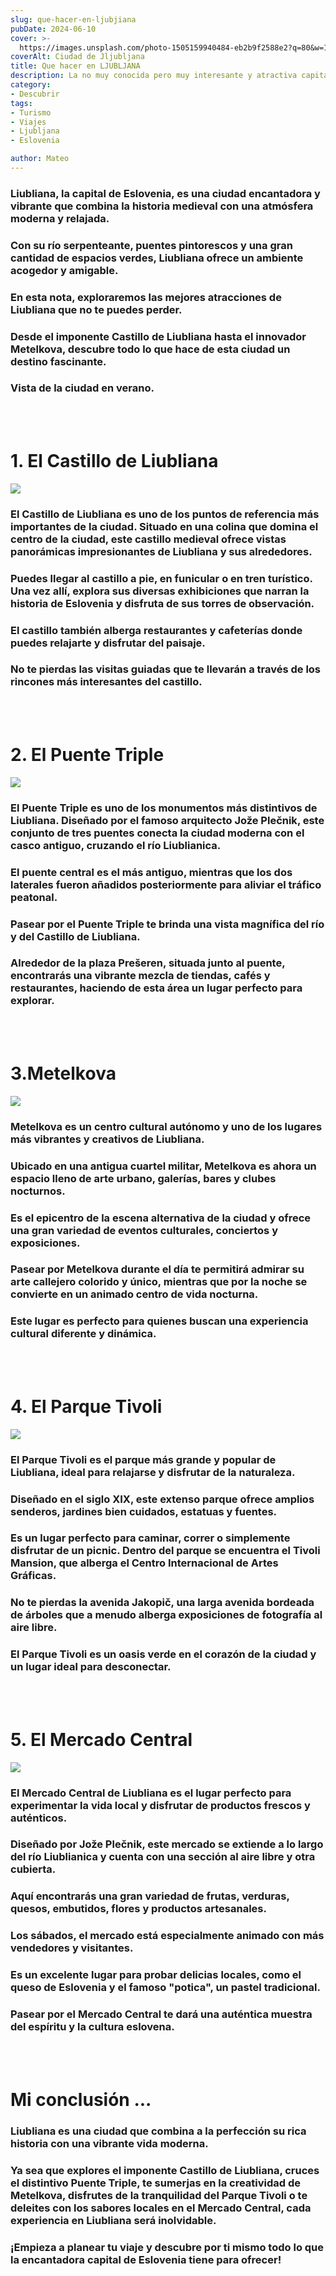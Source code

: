 ```yaml
---
slug: que-hacer-en-ljubjiana
pubDate: 2024-06-10
cover: >-
  https://images.unsplash.com/photo-1505159940484-eb2b9f2588e2?q=80&w=1470&auto=format&fit=crop&ixlib=rb-4.0.3&ixid=M3wxMjA3fDB8MHxwaG90by1wYWdlfHx8fGVufDB8fHx8fA%3D%3D
coverAlt: Ciudad de Jljubljana
title: Que hacer en LJUBLJANA
description: La no muy conocida pero muy interesante y atractiva capital de Eslovenia.
category: 
- Descubrir
tags:
- Turismo
- Viajes
- Ljubljana 
- Eslovenia

author: Mateo
---
```


### Liubliana, la capital de Eslovenia, es una ciudad encantadora y vibrante que combina la historia medieval con una atmósfera moderna y relajada. 

### Con su río serpenteante, puentes pintorescos y una gran cantidad de espacios verdes, Liubliana ofrece un ambiente acogedor y amigable. 

### En esta nota, exploraremos las mejores atracciones de Liubliana que no te puedes perder. 

### Desde el imponente Castillo de Liubliana hasta el innovador Metelkova, descubre todo lo que hace de esta ciudad un destino fascinante.

<h3>Vista de la ciudad en verano.</h3>

<br></br>

# 1. El Castillo de Liubliana

![](</img/Eslovenia/castillo liubliana.jpeg>)

### El Castillo de Liubliana es uno de los puntos de referencia más importantes de la ciudad. Situado en una colina que domina el centro de la ciudad, este castillo medieval ofrece vistas panorámicas impresionantes de Liubliana y sus alrededores. 

### Puedes llegar al castillo a pie, en funicular o en tren turístico. Una vez allí, explora sus diversas exhibiciones que narran la historia de Eslovenia y disfruta de sus torres de observación. 

### El castillo también alberga restaurantes y cafeterías donde puedes relajarte y disfrutar del paisaje. 

### No te pierdas las visitas guiadas que te llevarán a través de los rincones más interesantes del castillo.

<br></br>

# 2. El Puente Triple

![](</img/Eslovenia/puente triple.jpeg>)

### **El Puente Triple** es uno de los monumentos **más distintivos de Liubliana**. Diseñado por el famoso arquitecto **Jože Plečnik**, este conjunto de **tres puentes** conecta la ciudad moderna con el casco antiguo, cruzando el río Liublianica. 

### El **puente central es el más antiguo**, mientras que los **dos laterales fueron añadidos posteriormente** para aliviar el tráfico peatonal. 

### Pasear por el Puente Triple te brinda una **vista magnífica del río** y del **Castillo de Liubliana**. 

### Alrededor de la **plaza Prešeren**, situada junto al puente, encontrarás una vibrante mezcla de tiendas, cafés y restaurantes, haciendo de esta área un **lugar perfecto para explorar**.

<br></br>

# 3.Metelkova

![](/img/Eslovenia/images.jpg)

### Metelkova es un centro cultural autónomo y uno de los lugares más vibrantes y creativos de Liubliana. 

### Ubicado en una antigua cuartel militar, Metelkova es ahora un espacio lleno de arte urbano, galerías, bares y clubes nocturnos. 

### Es el epicentro de la escena alternativa de la ciudad y ofrece una gran variedad de eventos culturales, conciertos y exposiciones. 

### Pasear por Metelkova durante el día te permitirá admirar su arte callejero colorido y único, mientras que por la noche se convierte en un animado centro de vida nocturna. 

### Este lugar es perfecto para quienes buscan una experiencia cultural diferente y dinámica.

<br></br>

# 4. El Parque Tivoli

![](</img/Eslovenia/parque tivoli.jpeg>)

### El Parque Tivoli es el parque más grande y popular de Liubliana, ideal para relajarse y disfrutar de la naturaleza. 

### Diseñado en el siglo XIX, este extenso parque ofrece amplios senderos, jardines bien cuidados, estatuas y fuentes. 

### Es un lugar perfecto para caminar, correr o simplemente disfrutar de un picnic. Dentro del parque se encuentra el Tivoli Mansion, que alberga el Centro Internacional de Artes Gráficas. 

### No te pierdas la avenida Jakopič, una larga avenida bordeada de árboles que a menudo alberga exposiciones de fotografía al aire libre.

### El Parque Tivoli es un oasis verde en el corazón de la ciudad y un lugar ideal para desconectar.

<br></br>

# 5. El Mercado Central

![](/img/Eslovenia/download.jpg)

### El Mercado Central de Liubliana es el lugar perfecto para experimentar la vida local y disfrutar de productos frescos y auténticos. 

### Diseñado por Jože Plečnik, este mercado se extiende a lo largo del río Liublianica y cuenta con una sección al aire libre y otra cubierta. 

### Aquí encontrarás una gran variedad de frutas, verduras, quesos, embutidos, flores y productos artesanales. 

### Los sábados, el mercado está especialmente animado con más vendedores y visitantes. 

### Es un excelente lugar para probar delicias locales, como el queso de Eslovenia y el famoso "potica", un pastel tradicional. 

### Pasear por el Mercado Central te dará una auténtica muestra del espíritu y la cultura eslovena.

<br></br>

# Mi conclusión ...

### **Liubliana** es una ciudad que combina a la perfección su **rica historia** con una vibrante vida moderna. 

### Ya sea que explores el imponente **Castillo de Liubliana**, cruces el distintivo **Puente Triple**, te sumerjas en la **creatividad de Metelkova**, disfrutes de la tranquilidad del **Parque Tivoli** o te deleites con los sabores locales en el **Mercado Central**, cada experiencia en **Liubliana** será inolvidable. 

### ¡Empieza a planear tu viaje y descubre por ti mismo todo lo que la encantadora capital de **Eslovenia** tiene para ofrecer!
